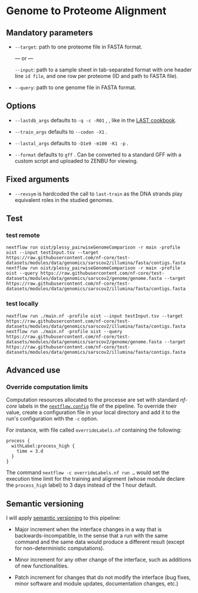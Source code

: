 # Genome to Proteome Alignment

## Mandatory parameters

 * `--target`: path to one proteome file in FASTA format.

   — or —

   `--input`: path to a sample sheet in tab-separated format with one header
   line `id	file`, and one row per proteome (ID and path to FASTA file).


 * `--query`: path to one genome file in FASTA format.

## Options

 * `--lastdb_args` defaults to `-q -c -R01` , , like in the
   [LAST cookbook](https://gitlab.com/mcfrith/last/-/blob/main/doc/last-cookbook.rst).

 * `--train_args` defaults to `--codon -X1` .

 * `--lastal_args` defaults to `-D1e9 -m100 -K1 -p` . 

 * `--format` defaults to `gff` . Can be converted to a standard GFF with a custom script
   and uploaded to ZENBU for viewing. 


## Fixed arguments

 * `--revsym` is hardcoded the call to `last-train` as the DNA strands
   play equivalent roles in the studied genomes.

## Test

### test remote

    nextflow run oist/plessy_pairwiseGenomeComparison -r main -profile oist --input testInput.tsv --target https://raw.githubusercontent.com/nf-core/test-datasets/modules/data/genomics/sarscov2/illumina/fasta/contigs.fasta
    nextflow run oist/plessy_pairwiseGenomeComparison -r main -profile oist --query https://raw.githubusercontent.com/nf-core/test-datasets/modules/data/genomics/sarscov2/genome/genome.fasta --target https://raw.githubusercontent.com/nf-core/test-datasets/modules/data/genomics/sarscov2/illumina/fasta/contigs.fasta

### test locally

    nextflow run ./main.nf -profile oist --input testInput.tsv --target https://raw.githubusercontent.com/nf-core/test-datasets/modules/data/genomics/sarscov2/illumina/fasta/contigs.fasta
    nextflow run ./main.nf -profile oist --query https://raw.githubusercontent.com/nf-core/test-datasets/modules/data/genomics/sarscov2/genome/genome.fasta --target https://raw.githubusercontent.com/nf-core/test-datasets/modules/data/genomics/sarscov2/illumina/fasta/contigs.fasta


## Advanced use

### Override computation limits

Computation resources allocated to the processe are set with standard _nf-core_
labels in the [`nextflow.config`](./nextflow.config) file of the pipeline.  To
override their value, create a configuration file in your local directory and
add it to the run's configuration with the `-c` option.

For instance, with file called `overrideLabels.nf` containing the following:

```
process {
  withLabel:process_high {
    time = 3.d
  }
}
```

The command `nextflow -c overrideLabels.nf run …` would set the execution time
limit for the training and alignment (whose module declare the `process_high`
label) to 3 days instead of the 1 hour default.


## Semantic versioning

I will apply [semantic versioning](https://semver.org/) to this pipeline:

 - Major increment when the interface changes in a way that is
   backwards-incompatible, in the sense that a run with the same command and
   the same data would produce a different result (except for non-deterministic
   computations).

 - Minor increment for any other change of the interface, such as additions of
   new functionalities.

 - Patch increment for changes that do not modify the interface (bug fixes,
   minor software and module updates, documentation changes, etc.)
